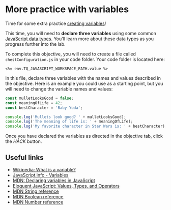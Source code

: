 # More practice with variables

Time for some extra practice [creating variables](https://javascript.info/variables)!

This time, you will need to **declare three variables** using some common [JavaScript data types](https://developer.mozilla.org/en-US/docs/Web/JavaScript/Data_structures). You'll learn more about these data types as you progress further into the lab.

To complete this objective, you will need to create a file called `chestConfiguration.js` in your code folder. Your code folder is located here:

`<%= env.TQ_JAVASCRIPT_WORKSPACE_PATH.value %>`

In this file, declare three variables with the names and values described in the objective. Here is an example you could use as a starting point, but you will need to change the variable names and values:

```js
const mulletLooksGood = false;
const meaningOfLife = 42;
const bestCharacter = 'Baby Yoda';

console.log('Mullets look good? ' + mulletLooksGood);
console.log('The meaning of life is: ' + meaningOfLife);
console.log('My favorite character in Star Wars is: ' + bestCharacter);
```

Once you have declared the variables as directed in the objective tab, click the *HACK* button.

## Useful links

* [Wikipedia: What is a variable?](https://en.wikipedia.org/wiki/Variable_(computer_science))
* [JavaScript.info - Variables](https://javascript.info/variables)
* [MDN: Declaring variables in JavaScript](https://developer.mozilla.org/en-US/docs/Web/JavaScript/Guide/Grammar_and_types#Declarations)
* [Eloquent JavaScript: Values, Types, and Operators](https://eloquentjavascript.net/01_values.html)
* [MDN String reference](https://developer.mozilla.org/en-US/docs/Web/JavaScript/Reference/Global_Objects/String)
* [MDN Boolean reference](https://developer.mozilla.org/en-US/docs/Web/JavaScript/Reference/Global_Objects/Boolean)
* [MDN Number reference](https://developer.mozilla.org/en-US/docs/Web/JavaScript/Reference/Global_Objects/Number)
